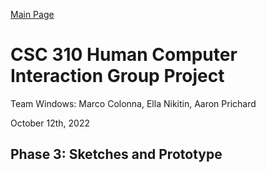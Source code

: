 [Main Page](https://github.com/marco-colonna/csc-310-project)
# CSC 310 Human Computer Interaction Group Project

Team Windows: Marco Colonna, Ella Nikitin, Aaron Prichard

October 12th, 2022

## Phase 3: Sketches and Prototype
